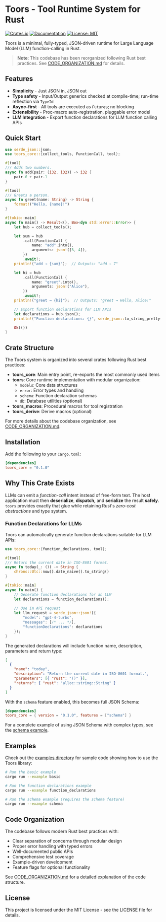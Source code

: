 # Toors - Tool Runtime System for Rust

[![Crates.io](https://img.shields.io/crates/v/toors_core.svg)](https://crates.io/crates/toors_core)
[![Documentation](https://docs.rs/toors_core/badge.svg)](https://docs.rs/toors_core)
[![License: MIT](https://img.shields.io/badge/License-MIT-yellow.svg)](https://opensource.org/licenses/MIT)

Toors is a minimal, fully-typed, JSON-driven runtime for Large Language Model (LLM) function-calling in Rust.

> **Note**: This codebase has been reorganized following Rust best practices. See [CODE_ORGANIZATION.md](CODE_ORGANIZATION.md) for details.

## Features

- **Simplicity** - Just JSON in, JSON out
- **Type safety** - Input/Output generics checked at compile-time; run-time reflection via `TypeId`
- **Async-first** - All tools are executed as `Future`s; no blocking
- **Extensibility** - Proc-macro auto-registration, pluggable error model
- **LLM Integration** - Export function declarations for LLM function calling APIs

## Quick Start

```rust
use serde_json::json;
use toors_core::{collect_tools, FunctionCall, tool};

#[tool]
/// Adds two numbers.
async fn add(pair: (i32, i32)) -> i32 {
    pair.0 + pair.1
}

#[tool]
/// Greets a person.
async fn greet(name: String) -> String {
    format!("Hello, {name}!")
}

#[tokio::main]
async fn main() -> Result<(), Box<dyn std::error::Error>> {
    let hub = collect_tools();

    let sum = hub
        .call(FunctionCall {
            name: "add".into(),
            arguments: json!([3, 4]),
        })
        .await?;
    println!("add → {sum}");  // Outputs: "add → 7"

    let hi = hub
        .call(FunctionCall {
            name: "greet".into(),
            arguments: json!("Alice"),
        })
        .await?;
    println!("greet → {hi}");  // Outputs: "greet → Hello, Alice!"

    // Export function declarations for LLM APIs
    let declarations = hub.json();
    println!("Function declarations: {}", serde_json::to_string_pretty(&declarations)?);

    Ok(())
}
```

## Crate Structure

The Toors system is organized into several crates following Rust best practices:

- **toors_core**: Main entry point, re-exports the most commonly used items
- **toors**: Core runtime implementation with modular organization:
  - `models`: Core data structures
  - `error`: Error types and handling
  - `schema`: Function declaration schemas
  - `db`: Database utilities (optional)
- **toors_macros**: Procedural macros for tool registration
- **toors_derive**: Derive macros (optional)

For more details about the codebase organization, see [CODE_ORGANIZATION.md](CODE_ORGANIZATION.md).

## Installation

Add the following to your `Cargo.toml`:

```toml
[dependencies]
toors_core = "0.1.0"
```

## Why This Crate Exists

LLMs can emit a *function-call* intent instead of free-form text. The host application must then **deserialize**, **dispatch**, and **serialize** the result **safely**. `toors` provides exactly that glue while retaining Rust's *zero-cost abstractions* and type system.

### Function Declarations for LLMs

Toors can automatically generate function declarations suitable for LLM APIs:

```rust
use toors_core::{function_declarations, tool};

#[tool]
/// Return the current date in ISO-8601 format.
async fn today(_: ()) -> String {
    chrono::Utc::now().date_naive().to_string()
}

#[tokio::main]
async fn main() {
    // Generate function declarations for an LLM
    let declarations = function_declarations();
    
    // Use in API request
    let llm_request = serde_json::json!({
        "model": "gpt-4-turbo",
        "messages": [/* ... */],
        "functionDeclarations": declarations
    });
}
```

The generated declarations will include function name, description, parameters and return type:

```json
[
  {
    "name": "today",
    "description": "Return the current date in ISO-8601 format.",
    "parameters": [{ "rust": "()" }],
    "returns": { "rust": "alloc::string::String" }
  }
]
```

With the `schema` feature enabled, this becomes full JSON Schema:

```toml
[dependencies]
toors_core = { version = "0.1.0", features = ["schema"] }
```

For a complete example of using JSON Schema with complex types, see the [schema example](examples/schema/main.rs).

## Examples

Check out the [examples directory](examples/) for sample code showing how to use the Toors library:

```bash
# Run the basic example
cargo run --example basic

# Run the function declarations example
cargo run --example function_declarations

# Run the schema example (requires the schema feature)
cargo run --example schema
```

## Code Organization

The codebase follows modern Rust best practices with:

- Clear separation of concerns through modular design
- Proper error handling with typed errors
- Well-documented public APIs
- Comprehensive test coverage
- Example-driven development
- Feature flags for optional functionality

See [CODE_ORGANIZATION.md](CODE_ORGANIZATION.md) for a detailed explanation of the code structure.

## License

This project is licensed under the MIT License - see the LICENSE file for details.